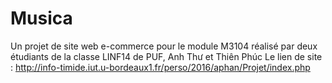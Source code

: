 # Musica
Un projet de site web e-commerce pour le module M3104 réalisé par deux étudiants de la classe LINF14 de PUF, Anh Thư et Thiên Phúc
Le lien de site : http://info-timide.iut.u-bordeaux1.fr/perso/2016/aphan/Projet/index.php
